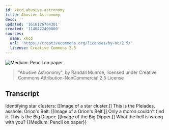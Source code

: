 ```yaml
---
id: xkcd.abusive-astronomy
title: Abusive Astronomy
desc: ''
updated: '1616126764381'
created: '1140422400000'
sources:
  name: xkcd
  url: 'https://creativecommons.org/licenses/by-nc/2.5/'
  license: Creative Commons 2.5
---
```

![Medium: Pencil on paper](https://imgs.xkcd.com/comics/abusive_astronomy.jpg)
> "Abusive Astronomy", by Randall Munroe, licensed under Creative Commons Attribution-NonCommercial 2.5 License

## Transcript
Identifying star clusters:
[[Image of a star cluster.]]
This is the Pleiades, asshole.
Orion's Belt:
[[Image of a Orion's Belt.]]
Only a moron couldn't find it.
This is the Big Dipper:
[[Image of the Big Dipper.]]
What the hell is wrong with you?
{{Medium: Pencil on paper}}

